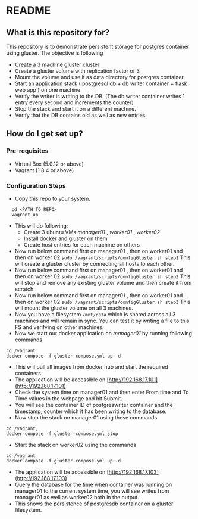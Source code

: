 # README #

## What is this repository for? ##

This repository is to demonstrate persistent storage for postgres container using gluster.
The objective is following 

* Create a 3 machine gluster cluster 
* Create a gluster volume with replication factor of 3
* Mount the volume and use it as data directory for postgres container.
* Start an application stack ( postgresql db + db writer container + flask web app ) on one machine
* Verify the writer is writing to the DB. (The db writer container writes 1 entry every second and increments the counter)
* Stop the stack and start it on a different machine.
* Verify that the DB contains old as well as new entries.

## How do I get set up? ##

### Pre-requisites ###
* Virtual Box (5.0.12 or above)
* Vagrant (1.8.4 or above)

### Configuration Steps ###
* Copy this repo to your system.
```
  cd <PATH TO REPO>
  vagrant up
```
* This will do following:
  * Create 3 ubuntu VMs _manager01_ , _worker01_ , _worker02_
  * Install docker and gluster on them
  * Create host entries for each machine on others
* Now run below command first on manager01 , then on worker01 and then on worker 02
`sudo /vagrant/scripts/configGluster.sh step1` 
This will create a gluster cluster by connecting all hosts to each other.
* Now run below command first on manager01 , then on worker01 and then on worker 02
`sudo /vagrant/scripts/configGluster.sh step2`
This will stop and remove any existing gluster volume and then create it from scratch.
* Now run below command first on manager01 , then on worker01 and then on worker 02
`sudo /vagrant/scripts/configGluster.sh step3`
This will mount the gluster volume on all 3 machines.
* Now you have a filesystem `/mnt/data` which is shared across all 3 machines and will remain in sync. You can test it by writing a file to this FS and verifying on other machines.
* Now we start our docker application on *manager01* by running following commands
```
cd /vagrant
docker-compose -f gluster-compose.yml up -d
```
* This will pull all images from docker hub and start the required containers.
* The application will be accessible on [http://192.168.17.101](http://192.168.17.101)
* Check the system time on manager01 and then enter From time and To Time values in the webpage and hit Submit.
* You will see the container ID of postgreswriter container and the timestamp, counter which it has been writing to the database. 
* Now stop the stack on manager01 using these commands
``` 
cd /vagrant;
docker-compose -f gluster-compose.yml stop
```
* Start the stack on worker02 using the commands 
```
cd /vagrant
docker-compose -f gluster-compose.yml up -d
```
* The application will be accessible on [http://192.168.17.103](http://192.168.17.103)
* Query the database for the time when container was running on manager01 to the current system time, you will see writes from manager01 as well as worker02 both in the output. 
* This shows the persistence of postgresdb container on a gluster filesystem.